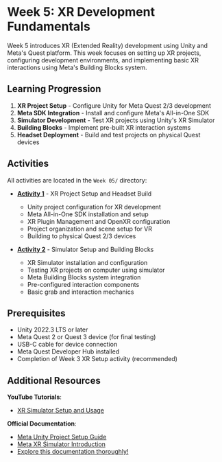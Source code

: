 # Week 5: XR Development Fundamentals

Week 5 introduces XR (Extended Reality) development using Unity and Meta's Quest platform. This week focuses on setting up XR projects, configuring development environments, and implementing basic XR interactions using Meta's Building Blocks system.

## Learning Progression

1. **XR Project Setup** - Configure Unity for Meta Quest 2/3 development
2. **Meta SDK Integration** - Install and configure Meta's All-in-One SDK
3. **Simulator Development** - Test XR projects using Unity's XR Simulator
4. **Building Blocks** - Implement pre-built XR interaction systems
5. **Headset Deployment** - Build and test projects on physical Quest devices

## Activities

All activities are located in the `Week 05/` directory:

- **[Activity 1](Activity%201%20-%20XR%20Project%20Setup%20and%20Headset%20Build.md)** - XR Project Setup and Headset Build
  - Unity project configuration for XR development
  - Meta All-in-One SDK installation and setup
  - XR Plugin Management and OpenXR configuration
  - Project organization and scene setup for VR
  - Building to physical Quest 2/3 devices

- **[Activity 2](Activity%202%20-%20Simulator%20Setup%20and%20Building%20Blocks.md)** - Simulator Setup and Building Blocks
  - XR Simulator installation and configuration
  - Testing XR projects on computer using simulator
  - Meta Building Blocks system integration
  - Pre-configured interaction components
  - Basic grab and interaction mechanics

## Prerequisites

- Unity 2022.3 LTS or later
- Meta Quest 2 or Quest 3 device (for final testing)
- USB-C cable for device connection
- Meta Quest Developer Hub installed
- Completion of Week 3 XR Setup activity (recommended)

## Additional Resources

**YouTube Tutorials**:
- [XR Simulator Setup and Usage](https://www.youtube.com/watch?v=RRsxYtuO2iM)

**Official Documentation**:
- [Meta Unity Project Setup Guide](https://developers.meta.com/horizon/documentation/unity/unity-project-setup)
- [Meta XR Simulator Introduction](https://developers.meta.com/horizon/documentation/unity/xrsim-intro)
- [Explore this documentation thoroughly!](https://developers.meta.com/horizon/develop/unity)
